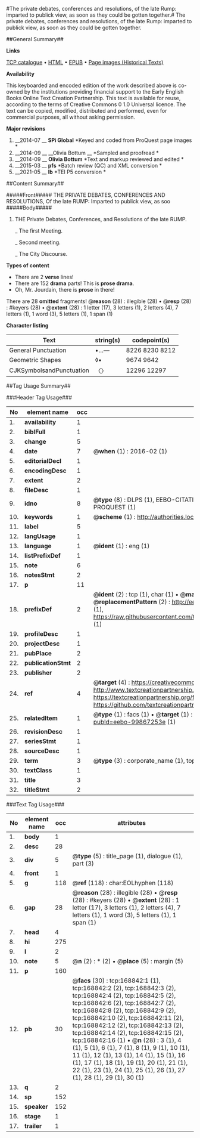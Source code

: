 #The private debates, conferences and resolutions, of the late Rump: imparted to publick view, as soon as they could be gotten together.#
The private debates, conferences and resolutions, of the late Rump: imparted to publick view, as soon as they could be gotten together.

##General Summary##

**Links**

[TCP catalogue](http://www.ota.ox.ac.uk/tcp/)  • 
[HTML](http://tei.it.ox.ac.uk/tcp/Texts-HTML/free/A91/A91035.html)  • 
[EPUB](http://tei.it.ox.ac.uk/tcp/Texts-EPUB/free/A91/A91035.epub) • 
[Page images (Historical Texts)](https://historicaltexts.jisc.ac.uk/eebo-99867253e)

**Availability**

This keyboarded and encoded edition of the work described above is co-owned by the
    institutions providing financial support to the Early English Books Online Text Creation
    Partnership. This text is available for reuse, according to the terms of  Creative Commons 0 1.0 Universal
    licence. The text can be copied, modified, distributed and performed, even for commercial
    purposes, all without asking permission.

**Major revisions**

1. __2014-07 __ __SPi Global__ *Keyed and coded from ProQuest page images *
1. __2014-09 __ __Olivia Bottum __ *Sampled and proofread *
1. __2014-09 __ __Olivia Bottum__ *Text and markup reviewed and edited *
1. __2015-03 __ __pfs__ *Batch review (QC) and XML conversion *
1. __2021-05 __ __lb__ *TEI P5 conversion *

##Content Summary##

#####Front#####
THE PRIVATE DEBATES, CONFERENCES AND RESOLUTIONS, Of the late RUMP: Imparted to publick view, as soo
#####Body#####

1. THE Private Debates, Conferences, and Resolutions of the late RUMP.

    _ The first Meeting.

    _ Second meeting.

    _ The City Discourse.

**Types of content**

  * There are 2 **verse** lines!
  * There are 152 **drama** parts! This is **prose drama**.
  * Oh, Mr. Jourdain, there is **prose** in there!

There are 28 **omitted** fragments! 
 @__reason__ (28) : illegible (28)  •  @__resp__ (28) : #keyers (28)  •  @__extent__ (28) : 1 letter (17), 3 letters (1), 2 letters (4), 7 letters (1), 1 word (3), 5 letters (1), 1 span (1)

**Character listing**


|Text|string(s)|codepoint(s)|
|---|---|---|
|General Punctuation|•…—|8226 8230 8212|
|Geometric Shapes|◊▪|9674 9642|
|CJKSymbolsandPunctuation|〈〉|12296 12297|

##Tag Usage Summary##

###Header Tag Usage###

|No|element name|occ|attributes|
|---|---|---|---|
|1.|__availability__|1||
|2.|__biblFull__|1||
|3.|__change__|5||
|4.|__date__|7| @__when__ (1) : 2016-02 (1)|
|5.|__editorialDecl__|1||
|6.|__encodingDesc__|1||
|7.|__extent__|2||
|8.|__fileDesc__|1||
|9.|__idno__|8| @__type__ (8) : DLPS (1), EEBO-CITATION (1), VID (1), EEBO-PROQUEST (1), STC (3), PROQUEST (1)|
|10.|__keywords__|1| @__scheme__ (1) : http://authorities.loc.gov/ (1)|
|11.|__label__|5||
|12.|__langUsage__|1||
|13.|__language__|1| @__ident__ (1) : eng (1)|
|14.|__listPrefixDef__|1||
|15.|__note__|6||
|16.|__notesStmt__|2||
|17.|__p__|11||
|18.|__prefixDef__|2| @__ident__ (2) : tcp (1), char (1)  •  @__matchPattern__ (2) : ([0-9\-]+):([0-9IVX]+) (1), (.+) (1)  •  @__replacementPattern__ (2) : http://eebo.chadwyck.com/downloadtiff?vid=$1&page=$2 (1), https://raw.githubusercontent.com/textcreationpartnership/Texts/master/tcpchars.xml#$1 (1)|
|19.|__profileDesc__|1||
|20.|__projectDesc__|1||
|21.|__pubPlace__|2||
|22.|__publicationStmt__|2||
|23.|__publisher__|2||
|24.|__ref__|4| @__target__ (4) : https://creativecommons.org/publicdomain/zero/1.0/ (1), http://www.textcreationpartnership.org/docs/. (1), https://textcreationpartnership.org/faq/#faq05 (1), https://github.com/textcreationpartnership (1)|
|25.|__relatedItem__|1| @__type__ (1) : facs (1)  •  @__target__ (1) : https://data.historicaltexts.jisc.ac.uk/view?pubId=eebo-99867253e (1)|
|26.|__revisionDesc__|1||
|27.|__seriesStmt__|1||
|28.|__sourceDesc__|1||
|29.|__term__|3| @__type__ (3) : corporate_name (1), topical_term (1), geographic_name (1)|
|30.|__textClass__|1||
|31.|__title__|3||
|32.|__titleStmt__|2||


###Text Tag Usage###

|No|element name|occ|attributes|
|---|---|---|---|
|1.|__body__|1||
|2.|__desc__|28||
|3.|__div__|5| @__type__ (5) : title_page (1), dialogue (1), part (3)|
|4.|__front__|1||
|5.|__g__|118| @__ref__ (118) : char:EOLhyphen (118)|
|6.|__gap__|28| @__reason__ (28) : illegible (28)  •  @__resp__ (28) : #keyers (28)  •  @__extent__ (28) : 1 letter (17), 3 letters (1), 2 letters (4), 7 letters (1), 1 word (3), 5 letters (1), 1 span (1)|
|7.|__head__|4||
|8.|__hi__|275||
|9.|__l__|2||
|10.|__note__|5| @__n__ (2) : * (2)  •  @__place__ (5) : margin (5)|
|11.|__p__|160||
|12.|__pb__|30| @__facs__ (30) : tcp:168842:1 (1), tcp:168842:2 (2), tcp:168842:3 (2), tcp:168842:4 (2), tcp:168842:5 (2), tcp:168842:6 (2), tcp:168842:7 (2), tcp:168842:8 (2), tcp:168842:9 (2), tcp:168842:10 (2), tcp:168842:11 (2), tcp:168842:12 (2), tcp:168842:13 (2), tcp:168842:14 (2), tcp:168842:15 (2), tcp:168842:16 (1)  •  @__n__ (28) : 3 (1), 4 (1), 5 (1), 6 (1), 7 (1), 8 (1), 9 (1), 10 (1), 11 (1), 12 (1), 13 (1), 14 (1), 15 (1), 16 (1), 17 (1), 18 (1), 19 (1), 20 (1), 21 (1), 22 (1), 23 (1), 24 (1), 25 (1), 26 (1), 27 (1), 28 (1), 29 (1), 30 (1)|
|13.|__q__|2||
|14.|__sp__|152||
|15.|__speaker__|152||
|16.|__stage__|1||
|17.|__trailer__|1||
